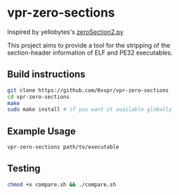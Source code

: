 # vpr-zero-sections
Inspired by yellobytes's <a href="https://github.com/yellowbyte/reverse-engineering-playground/tree/master/file_format_hacks">zeroSection2.py</a>  

This project aims to provide a tool for the stripping of the  
section-header information of ELF and PE32 executables.

## Build instructions
```bash
git clone https://github.com/0xvpr/vpr-zero-sections
cd vpr-zero-sections
make
sudo make install # if you want it available globally
```

## Example Usage
```bash
vpr-zero-sections path/to/executable
```

## Testing
```bash
chmod +x compare.sh && ./compare.sh
```
